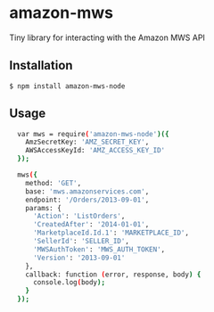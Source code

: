 # amazon-mws
Tiny library for interacting with the Amazon MWS API

## Installation
`$ npm install amazon-mws-node`

## Usage
```sh
  var mws = require('amazon-mws-node')({
    AmzSecretKey: 'AMZ_SECRET_KEY',
    AWSAccessKeyId: 'AMZ_ACCESS_KEY_ID'
  });

  mws({
    method: 'GET',
    base: 'mws.amazonservices.com',
    endpoint: '/Orders/2013-09-01',
    params: {
      'Action': 'ListOrders',
      'CreatedAfter': '2014-01-01',
      'MarketplaceId.Id.1': 'MARKETPLACE_ID',
      'SellerId': 'SELLER_ID',
      'MWSAuthToken': 'MWS_AUTH_TOKEN',
      'Version': '2013-09-01'
    },
    callback: function (error, response, body) {
      console.log(body);
    }
  });
```

